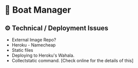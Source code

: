 # 🚤 Boat Manager

## ⚙ Technical / Deployment Issues

- External Image Repo?
- Heroku - Namecheap
- Static files
- Deploying to Heroku's Wahala.
- Collectstatic command. [Check online for the details of this] 
